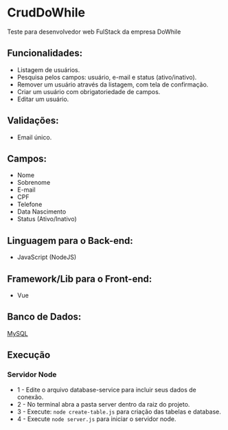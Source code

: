# CrudDoWhile
Teste para desenvolvedor web FulStack da empresa DoWhile


## Funcionalidades:

* Listagem de usuários.
* Pesquisa pelos campos: usuário, e-mail e status (ativo/inativo).
* Remover um usuário através da listagem, com tela de confirmação.
* Criar um usuário com obrigatoriedade de campos.
* Editar um usuário.

## Validações:
* Email único.

## Campos:

* Nome
* Sobrenome
* E-mail
* CPF
* Telefone
* Data Nascimento
* Status (Ativo/Inativo)

## Linguagem para o Back-end:

* JavaScript (NodeJS)

## Framework/Lib para o Front-end:

* Vue

## Banco de Dados:

 [MySQL](https://dev.mysql.com/downloads/mysql/)

## Execução
### Servidor Node

* 1 - Edite o arquivo database-service para incluir seus dados de conexão.
* 2 - No terminal abra a pasta server dentro da raiz do projeto.
* 3 - Execute: ``node create-table.js``  para criação das tabelas e database.
* 4 - Execute ``node server.js`` para iniciar o servidor node.
